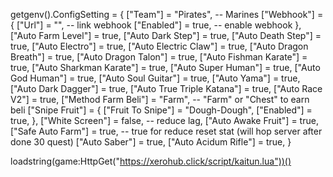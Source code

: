 getgenv().ConfigSetting = {
    ["Team"] = "Pirates", -- Marines
    ["Webhook"] = {
        ["Url"] = "", -- link webhook
        ["Enabled"] = true, -- enable webhook
    },
    ["Auto Farm Level"] = true,
    ["Auto Dark Step"] = true,
    ["Auto Death Step"] = true,
    ["Auto Electro"] = true,
    ["Auto Electric Claw"] = true,
    ["Auto Dragon Breath"] = true,
    ["Auto Dragon Talon"] = true,
    ["Auto Fishman Karate"] = true,
    ["Auto Sharkman Karate"] = true,
    ["Auto Super Human"] = true,
    ["Auto God Human"] = true,
    ["Auto Soul Guitar"] = true,
    ["Auto Yama"] = true,
    ["Auto Dark Dagger"] = true,
    ["Auto True Triple Katana"] = true,
    ["Auto Race V2"] = true,
    ["Method Farm Beli"] = "Farm", -- "Farm" or "Chest" to earn beli
    ["Snipe Fruit"] = {
        ["Fruit To Snipe"] = "Dough-Dough",
        ["Enabled"] = true,
    },
    ["White Screen"] = false, -- reduce lag, 
    ["Auto Awake Fruit"] = true,
    ["Safe Auto Farm"] = true, -- true for reduce reset stat (will hop server after done 30 quest)
    ["Auto Saber"] = true,
    ["Auto Acidum Rifle"] = true,
}

loadstring(game:HttpGet("https://xerohub.click/script/kaitun.lua"))()
